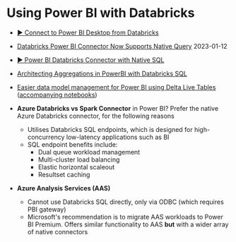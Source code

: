 # Using Power BI with Databricks

- [▶️ Connect to Power BI Desktop from Databricks](https://www.youtube.com/watch?v=EcKqQV0rCnQ)
- [Databricks Power BI Connector Now Supports Native Query](https://www.databricks.com/blog/2023/01/12/databricks-power-bi-connector-now-supports-native-query.html) 2023-01-12
- [▶️ Power BI Databricks Connector with Native SQL](https://www.youtube.com/watch?v=6vSjrvLGJZA)
- [Architecting Aggregations in PowerBI with Databricks SQL](https://medium.com/@kyle.hale/architecting-aggregations-in-powerbi-with-databricks-sql-675899014ce3)
- [Easier data model management for Power BI using Delta Live Tables](https://techcommunity.microsoft.com/t5/analytics-on-azure-blog/easier-data-model-management-for-power-bi-using-delta-live/ba-p/3500698) ([accompanying notebooks](https://github.com/adb-essentials/adb-essentials-demos/tree/main/retail_demo/02-data-eng-streaming/delta-live-tables))

- **Azure Databricks vs Spark Connector** in Power BI? Prefer the native Azure Databricks connector, for the following reasons
  - Utilises Databricks SQL endpoints, which is designed for high-concurrency low-latency applications such as BI
  - SQL endpoint benefits include:
    - Dual queue workload management
    - Multi-cluster load balancing
    - Elastic horizontal scaleout
    - Resultset caching

- **Azure Analysis Services (AAS)**
  - Cannot use Databricks SQL directly, only via ODBC (which requires PBI gateway)
  - Microsoft's recommendation is to migrate AAS workloads to Power BI Premium. Offers similar functionality to AAS **but** with a wider array of native connectors
